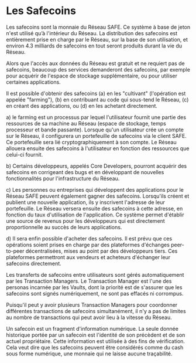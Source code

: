 # Les Safecoins

Les safecoins sont la monnaie du Réseau SAFE. Ce système à base de jeton n'est utilisé qu’à l'intérieur du Réseau. La distribution des safecoins est entièrement prise en charge par le Réseau, sur la base de son utilisation, et environ 4.3 milliards de safecoins en tout seront produits durant la vie du Réseau.

Alors que l'accès aux données du Réseau est gratuit et ne requiert pas de safecoins, beaucoup des services demanderont des safecoins, par exemple pour acquérir de l'espace de stockage supplémentaire, ou pour utiliser certaines applications.

Il est possible d'obtenir des safecoins (a) en les "cultivant" (l'opération est appelée "farming"), (b) en contribuant au code qui sous-tend le Réseau, (c) en créant des applications, ou (d) en les achetant directement.

a) le farming est un processus  par lequel l'utilisateur fournit une partie des ressources de sa machine au Réseau (espace de stockage, temps processeur et bande passante). Lorsque qu'un utilisateur crée un compte sur le Réseau, il configurera un portefeuille de safecoins via le client SAFE. Ce portefeuille sera lié  cryptographiquement à son compte. Le Réseau allouera ensuite des safecoins à l'utilisateur en fonction des ressources que celui-ci fournit.

b) Certains développeurs, appelés Core Developers,  pourront acquérir des safecoins en corrigeant des bugs et en développant de nouvelles fonctionnalités pour l'infrastructure du Réseau.

c) Les personnes ou entreprises qui développent des applications pour le Réseau SAFE peuvent également gagner des safecoins. Lorsqu'ils créent et publient une nouvelle application, ils y inscrivent l'adresse de leur portefeuille. Le Réseau versera ensuite des safecoins à cette adresse, en fonction du taux d'utilisation de l'application. Ce système permet d'établir une source de revenus pour les développeurs qui est directement proportionnelle au succès de leurs applications.

d) Il sera enfin possible d'acheter des safecoins. Il est prévu que ces opérations soient prises en charge par des plateformes d'échanges peer-to-peer décentralisées, mises au point par des développeurs tiers. Ces plateformes permettront aux vendeurs et acheteurs d'échanger leur safecoins directement.

Les transferts de safecoins entre utilisateurs sont gérés automatiquement par les Transaction Managers. Le Transaction Manager est l'une des personas incarnée par les Vaults, dont la priorité est de s'assurer que les safecoins sont signés numériquement, ne sont pas effacés ni corrompus.

Puisqu'il peut y avoir plusieurs Transaction Managers pour coordonner différentes transactions de safecoins simultanément, il n'y a pas de limites au nombre de transactions qui peut avoir lieu à la vitesse du Réseau.

Un safecoin est un fragment d'information numérique. La seule donnée historique portée par un safecoin est l'identité de son précèdent et de son actuel propriétaire. Cette information est utilisée à des fins de vérification. Cela veut dire que les safecoins peuvent être considérés comme du cash sous forme numérique, une monnaie qui ne laisse aucune traçabilité.
